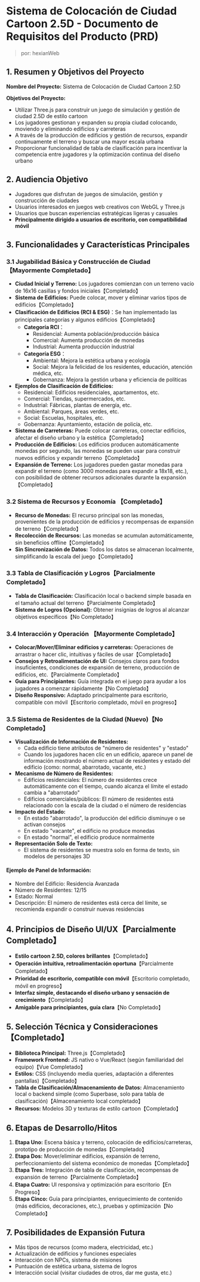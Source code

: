 # Sistema de Colocación de Ciudad Cartoon 2.5D - Documento de Requisitos del Producto (PRD)

> por: hexianWeb

## 1. Resumen y Objetivos del Proyecto

**Nombre del Proyecto:** Sistema de Colocación de Ciudad Cartoon 2.5D

**Objetivos del Proyecto:**
- Utilizar Three.js para construir un juego de simulación y gestión de ciudad 2.5D de estilo cartoon
- Los jugadores gestionan y expanden su propia ciudad colocando, moviendo y eliminando edificios y carreteras
- A través de la producción de edificios y gestión de recursos, expandir continuamente el terreno y buscar una mayor escala urbana
- Proporcionar funcionalidad de tabla de clasificación para incentivar la competencia entre jugadores y la optimización continua del diseño urbano

## 2. Audiencia Objetivo

- Jugadores que disfrutan de juegos de simulación, gestión y construcción de ciudades
- Usuarios interesados en juegos web creativos con WebGL y Three.js
- Usuarios que buscan experiencias estratégicas ligeras y casuales
- **Principalmente dirigido a usuarios de escritorio, con compatibilidad móvil**

## 3. Funcionalidades y Características Principales

### 3.1 Jugabilidad Básica y Construcción de Ciudad 【Mayormente Completado】
- **Ciudad Inicial y Terreno:** Los jugadores comienzan con un terreno vacío de 16x16 casillas y fondos iniciales【Completado】
- **Sistema de Edificios:** Puede colocar, mover y eliminar varios tipos de edificios【Completado】
- **Clasificación de Edificios (RCI & ESG)**：Se han implementado las principales categorías y algunos edificios【Completado】
  - **Categoría RCI**：
    - Residencial: Aumenta población/producción básica
    - Comercial: Aumenta producción de monedas
    - Industrial: Aumenta producción industrial
  - **Categoría ESG**：
    - Ambiental: Mejora la estética urbana y ecología
    - Social: Mejora la felicidad de los residentes, educación, atención médica, etc.
    - Gobernanza: Mejora la gestión urbana y eficiencia de políticas
- **Ejemplos de Clasificación de Edificios:**
  - Residencial: Edificios residenciales, apartamentos, etc.
  - Comercial: Tiendas, supermercados, etc.
  - Industrial: Fábricas, plantas de energía, etc.
  - Ambiental: Parques, áreas verdes, etc.
  - Social: Escuelas, hospitales, etc.
  - Gobernanza: Ayuntamiento, estación de policía, etc.
- **Sistema de Carreteras:** Puede colocar carreteras, conectar edificios, afectar el diseño urbano y la estética【Completado】
- **Producción de Edificios:** Los edificios producen automáticamente monedas por segundo, las monedas se pueden usar para construir nuevos edificios y expandir terreno【Completado】
- **Expansión de Terreno:** Los jugadores pueden gastar monedas para expandir el terreno (como 3000 monedas para expandir a 18x18, etc.), con posibilidad de obtener recursos adicionales durante la expansión【Completado】

### 3.2 Sistema de Recursos y Economía 【Completado】
- **Recurso de Monedas:** El recurso principal son las monedas, provenientes de la producción de edificios y recompensas de expansión de terreno【Completado】
- **Recolección de Recursos:** Las monedas se acumulan automáticamente, sin beneficios offline【Completado】
- **Sin Sincronización de Datos:** Todos los datos se almacenan localmente, simplificando la escala del juego【Completado】

### 3.3 Tabla de Clasificación y Logros【Parcialmente Completado】
- **Tabla de Clasificación:** Clasificación local o backend simple basada en el tamaño actual del terreno【Parcialmente Completado】
- **Sistema de Logros (Opcional):** Obtener insignias de logros al alcanzar objetivos específicos【No Completado】

### 3.4 Interacción y Operación 【Mayormente Completado】
- **Colocar/Mover/Eliminar edificios y carreteras:** Operaciones de arrastrar o hacer clic, intuitivas y fáciles de usar【Completado】
- **Consejos y Retroalimentación de UI:** Consejos claros para fondos insuficientes, condiciones de expansión de terreno, producción de edificios, etc.【Parcialmente Completado】
- **Guía para Principiantes:** Guía integrada en el juego para ayudar a los jugadores a comenzar rápidamente【No Completado】
- **Diseño Responsivo:** Adaptado principalmente para escritorio, compatible con móvil【Escritorio completado, móvil en progreso】

### 3.5 Sistema de Residentes de la Ciudad (Nuevo)【No Completado】
- **Visualización de Información de Residentes:**
  - Cada edificio tiene atributos de "número de residentes" y "estado"
  - Cuando los jugadores hacen clic en un edificio, aparece un panel de información mostrando el número actual de residentes y estado del edificio (como: normal, abarrotado, vacante, etc.)
- **Mecanismo de Número de Residentes:**
  - Edificios residenciales: El número de residentes crece automáticamente con el tiempo, cuando alcanza el límite el estado cambia a "abarrotado"
  - Edificios comerciales/públicos: El número de residentes está relacionado con la escala de la ciudad o el número de residencias
- **Impacto del Estado:**
  - En estado "abarrotado", la producción del edificio disminuye o se activan consejos
  - En estado "vacante", el edificio no produce monedas
  - En estado "normal", el edificio produce normalmente
- **Representación Solo de Texto:**
  - El sistema de residentes se muestra solo en forma de texto, sin modelos de personajes 3D

#### Ejemplo de Panel de Información:
- Nombre del Edificio: Residencia Avanzada
- Número de Residentes: 12/15
- Estado: Normal
- Descripción: El número de residentes está cerca del límite, se recomienda expandir o construir nuevas residencias

## 4. Principios de Diseño UI/UX【Parcialmente Completado】

- **Estilo cartoon 2.5D, colores brillantes**【Completado】
- **Operación intuitiva, retroalimentación oportuna**【Parcialmente Completado】
- **Prioridad de escritorio, compatible con móvil**【Escritorio completado, móvil en progreso】
- **Interfaz simple, destacando el diseño urbano y sensación de crecimiento**【Completado】
- **Amigable para principiantes, guía clara**【No Completado】

## 5. Selección Técnica y Consideraciones【Completado】

- **Biblioteca Principal:** Three.js【Completado】
- **Framework Frontend:** JS nativo o Vue/React (según familiaridad del equipo)【Vue Completado】
- **Estilos:** CSS (incluyendo media queries, adaptación a diferentes pantallas)【Completado】
- **Tabla de Clasificación/Almacenamiento de Datos:** Almacenamiento local o backend simple (como Superbase, solo para tabla de clasificación)【Almacenamiento local completado】
- **Recursos:** Modelos 3D y texturas de estilo cartoon【Completado】

## 6. Etapas de Desarrollo/Hitos

1. **Etapa Uno:** Escena básica y terreno, colocación de edificios/carreteras, prototipo de producción de monedas【Completado】
2. **Etapa Dos:** Mover/eliminar edificios, expansión de terreno, perfeccionamiento del sistema económico de monedas【Completado】
3. **Etapa Tres:** Integración de tabla de clasificación, recompensas de expansión de terreno【Parcialmente Completado】
4. **Etapa Cuatro:** UI responsiva y optimización para escritorio【En Progreso】
5. **Etapa Cinco:** Guía para principiantes, enriquecimiento de contenido (más edificios, decoraciones, etc.), pruebas y optimización【No Completado】

## 7. Posibilidades de Expansión Futura

- Más tipos de recursos (como madera, electricidad, etc.)
- Actualización de edificios y funciones especiales
- Interacción con NPCs, sistema de misiones
- Puntuación de estética urbana, sistema de logros
- Interacción social (visitar ciudades de otros, dar me gusta, etc.)